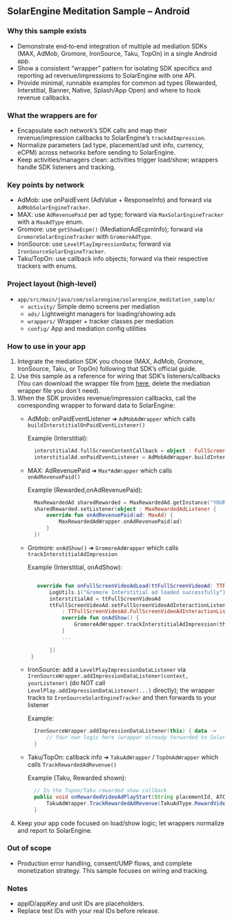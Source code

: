 ## SolarEngine Meditation Sample – Android

### Why this sample exists

- Demonstrate end‑to‑end integration of multiple ad mediation SDKs (MAX, AdMob, Gromore, IronSource, Taku, TopOn) in a single Android app.
- Show a consistent “wrapper” pattern for isolating SDK specifics and reporting ad revenue/impressions to SolarEngine with one API.
- Provide minimal, runnable examples for common ad types (Rewarded, Interstitial, Banner, Native, Splash/App Open) and where to hook revenue callbacks.

### What the wrappers are for

- Encapsulate each network’s SDK calls and map their revenue/impression callbacks to SolarEngine’s `trackAdImpression`.
- Normalize parameters (ad type, placement/ad unit info, currency, eCPM) across networks before sending to SolarEngine.
- Keep activities/managers clean: activities trigger load/show; wrappers handle SDK listeners and tracking.

### Key points by network

- AdMob: use onPaidEvent (AdValue + ResponseInfo) and forward via `AdMobSolarEngineTracker`.
- MAX: use `AdRevenuePaid` per ad type; forward via `MaxSolarEngineTracker` with a `MaxAdType` enum.
- Gromore: use `getShowEcpm()` (MediationAdEcpmInfo); forward via `GromoreSolarEngineTracker` with `GromoreAdType`.
- IronSource: use `LevelPlayImpressionData`; forward via `IronSourceSolarEngineTracker`.
- Taku/TopOn: use callback info objects; forward via their respective trackers with enums.

### Project layout (high‑level)

- `app/src/main/java/com/solarengine/solarengine_meditation_sample/`
  - `activity/` Simple demo screens per mediation
  - `ads/` Lightweight managers for loading/showing ads
  - `wrappers/` Wrapper + tracker classes per mediation
  - `config/` App and mediation config utilities

### How to use in your app

1) Integrate the mediation SDK you choose (MAX, AdMob, Gromore, IronSource, Taku, or TopOn) following that SDK’s official guide.
2) Use this sample as a reference for wiring that SDK’s listeners/callbacks (You can download the wrapper file from [here](https://github.com/solarengine-sdk/SolarEngineMeditationSample-Android/blob/main/wrappers.zip), delete the mediation wrapper file you don`t need).
3) When the SDK provides revenue/impression callbacks, call the corresponding wrapper to forward data to SolarEngine:
   - AdMob: onPaidEventListener ➜ `AdMobAdWrapper` which calls `buildInterstitialOnPaidEventListener()`
     
     Example (Interstitial):
     
     ```kotlin
       interstitialAd.fullScreenContentCallback = object : FullScreenContentCallback() {}
       interstitialAd.onPaidEventListener = AdMobAdWrapper.buildInterstitialOnPaidEventListener()
     ```
   - MAX: AdRevenuePaid ➜ `Max*AdWrapper` which calls `onAdRevenuePaid()`
     
     Example (Rewarded,onAdRevenuePaid):
     
     ```kotlin
       MaxRewardedAd sharedRewarded = MaxRewardedAd.getInstance("YOUR_UNIT_ID", this)
       sharedRewarded.setListener(object : MaxRewardedAdListener {
           override fun onAdRevenuePaid(ad: MaxAd) {
               MaxRewardedAdWrapper.onAdRevenuePaid(ad)
           }
       })
     ```
   - Gromore: `onAdShow()` ➜ `GromoreAdWrapper` which calls `trackInterstitialAdImpression`
     
     Example (Interstitial, onAdShow):
     
     ```kotlin

        override fun onFullScreenVideoAdLoad(ttFullScreenVideoAd: TTFullScreenVideoAd) {
            LogUtils.i("Gromore Interstitial ad loaded successfully")
            interstitialAd = ttFullScreenVideoAd
            ttFullScreenVideoAd.setFullScreenVideoAdInteractionListener(object
                : TTFullScreenVideoAd.FullScreenVideoAdInteractionListener {
                override fun onAdShow() {
                    GromoreAdWrapper.trackInterstitialAdImpression(this@GromoreAdActivity, interstitialAd)
                }
                ...
    
            })
      }
     ```
   - IronSource: add a `LevelPlayImpressionDataListener` via `IronSourceWrapper.addImpressionDataListener(context, yourListener)` (do NOT call `LevelPlay.addImpressionDataListener(...)` directly); the wrapper tracks to `IronSourceSolarEngineTracker` and then forwards to your listener
     
     Example:
     
     ```kotlin
       IronSourceWrapper.addImpressionDataListener(this) { data ->
           // Your own logic here (wrapper already forwarded to SolarEngine)
       }
     ```
   - Taku/TopOn: callback info ➜ `TakuAdWrapper` / `TopOnAdWrapper` which calls `TrackRewardedAdRevenue()`
     
     Example (Taku, Rewarded shown):
     
     ```java
       // In the Topon/Taku rewarded show callback
       public void onRewardedVideoAdPlayStart(String placementId, ATCallbackInfo info) {
           TakuAdWrapper.TrackRewardedAdRevenue(TakuAdType.RewardVideo, info);
       }
     ``` 
4) Keep your app code focused on load/show logic; let wrappers normalize and report to SolarEngine.

 

### Out of scope

- Production error handling, consent/UMP flows, and complete monetization strategy. This sample focuses on wiring and tracking.

### Notes

- appID/appKey and unit IDs are placeholders.
- Replace test IDs with your real IDs before release.



